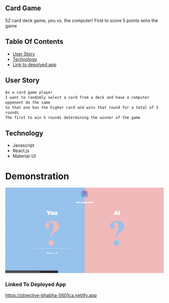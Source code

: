 ## Card Game
52 card deck game, you vs. the computer! First to score 5 points wins the game
<!-- ![Screenshot](high-card.png) -->

## Table Of Contents
- [User Story](#User-Story)
- [Technology](#Technology)
- [Link to depolyed app](#Link-to-depolyed-app)

## User Story
```
As a card game player
I want to randomly select a card from a deck and have a computer oppenent do the same
So that one has the higher card and wins that round for a total of 5 rounds 
The first to win 5 rounds determining the winner of the game
```

## Technology
* Javascript
* React.js
* Material-UI

# Demonstration
![picture](./demo.gif)

### Linked To Deployed App
https://objective-bhabha-5601ca.netlify.app

